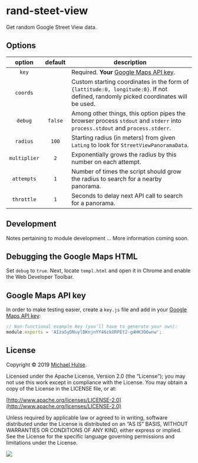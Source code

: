 # rand-steet-view

Get random Google Street View data.

## Options

option | default | description
:-: | :-: | ---
`key` | | Required. **Your** [Google Maps API key](https://developers.google.com/maps/documentation/javascript/get-api-key).
`coords` | | Custom starting coordinates in the form of `{lattitude:0, longitude:0}`. If not defined, randomly picked coordinates will be used.
`debug` | `false` | Among other things, this option pipes the browser process `stdout` and `stderr` into `process.stdout` and `process.stderr`.
`radius` | `100` | Starting radius (in meters) from given `LatLng` to look for `StreetViewPanoramaData`.
`multiplier` | `2` | Exponentially grows the radius by this number on each attempt.
`attempts` | `1` | Number of times the script should grow the radius to search for a nearby panorama.
`throttle` | `1` | Seconds to delay next API call to search for a panorama.

## Development

Notes pertaining to module development … More information coming soon.

## Debugging the Google Maps HTML

Set `debug` to `true`. Next, locate `templ.html` and open it in Chrome and enable the Web Developer Toolbar.

## Google Maps API key

In order to make testing easier, create a `key.js` file and add in your [Google Maps API key](https://developers.google.com/maps/documentation/javascript/get-api-key):

```js
// Non-functional example key (you’ll have to generate your own):
module.exports = 'AIzaSyDNuylDKnjnYY46zkORPEt2-g4HK3O6wnw';
```

## License

Copyright © 2019 [Michael Hulse](http://mky.io).

Licensed under the Apache License, Version 2.0 (the “License”); you may not use this work except in compliance with the License. You may obtain a copy of the License in the LICENSE file, or at:

[http://www.apache.org/licenses/LICENSE-2.0](http://www.apache.org/licenses/LICENSE-2.0)

Unless required by applicable law or agreed to in writing, software distributed under the License is distributed on an “AS IS” BASIS, WITHOUT WARRANTIES OR CONDITIONS OF ANY KIND, either express or implied. See the License for the specific language governing permissions and limitations under the License.

<img src="https://github.global.ssl.fastly.net/images/icons/emoji/octocat.png">
